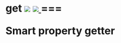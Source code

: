 <h1>
get <a target="_blank" href="https://travis-ci.org/borovin/get">
<img src="https://travis-ci.org/borovin/get.svg?branch=master"/></a> 
<a target="_blank" href="https://david-dm.org/borovin/get">
<img src="https://david-dm.org/borovin/get.svg"/>
</a>
===

Smart property getter
